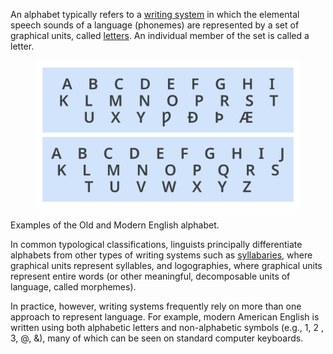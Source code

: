 An alphabet typically refers to a [writing system](/glossary/script_writing_system) in which the elemental speech sounds of a language (phonemes) are represented by a set of graphical units, called [letters](/glossary/letters). An individual member of the set is called a letter.

<figure>

![The Old and Modern English alphabet](images/thumbnail.svg)

</figure>
<figcaption>Examples of the Old and Modern English alphabet.</figcaption>

In common typological classifications, linguists principally differentiate alphabets from other types of writing systems such as [syllabaries](https://en.wikipedia.org/wiki/Syllabary), where graphical units represent syllables, and logographies, where graphical units represent entire words (or other meaningful, decomposable units of language, called morphemes). 

In practice, however, writing systems frequently rely on more than one approach to represent language. For example, modern American English is written using both alphabetic letters and non-alphabetic symbols (e.g., 1, 2 , 3,  @, &), many of which can be seen on standard computer keyboards.  
